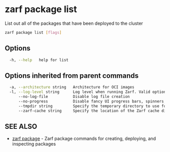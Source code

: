 # zarf package list

List out all of the packages that have been deployed to the cluster

``` bash
zarf package list [flags]
```

## Options

``` bash
  -h, --help   help for list
```

## Options inherited from parent commands

``` bash
  -a, --architecture string   Architecture for OCI images
  -l, --log-level string      Log level when running Zarf. Valid options are: warn, info, debug, trace (default "info")
      --no-log-file           Disable log file creation
      --no-progress           Disable fancy UI progress bars, spinners, logos, etc
      --tmpdir string         Specify the temporary directory to use for intermediate files
      --zarf-cache string     Specify the location of the Zarf cache directory (default "~/.zarf-cache")
```

## SEE ALSO

* [zarf package](zarf_package.md) - Zarf package commands for creating, deploying, and inspecting packages
